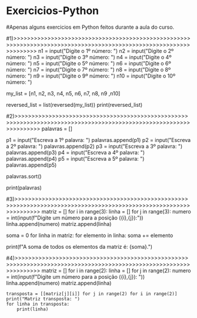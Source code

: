 # Exercicios-Python
#Apenas alguns exercicios em Python feitos durante a aula do curso.

#1)>>>>>>>>>>>>>>>>>>>>>>>>>>>>>>>>>>>>>>>>>>>>>>>>>>>>>>>>>>>>>>>>>>>>>>>>>>>>>>>>>>>>>>>>>>>>>>>>>>>>>>>>>>>>>>>>>>>
n1 = input("Digite o 1º número: ")
n2 = input("Digite o 2º número: ")
n3 = input("Digite o 3º número: ")
n4 = input("Digite o 4º número: ")
n5 = input("Digite o 5º número: ")
n6 = input("Digite o 6º número: ")
n7 = input("Digite o 7º número: ")
n8 = input("Digite o 8º número: ")
n9 = input("Digite o 9º número: ")
n10 = input("Digite o 10º número: ")


my_list = [n1, n2, n3, n4, n5, n6, n7, n8, n9 ,n10]

reversed_list = list(reversed(my_list))
print(reversed_list)

#2)>>>>>>>>>>>>>>>>>>>>>>>>>>>>>>>>>>>>>>>>>>>>>>>>>>>>>>>>>>>>>>>>>>>>>>>>>>>>>>>>>>>>>>>>>>>>>>>>>>>>>>>>>>>>>>>>>>>
palavras = []

p1 = input("Escreva a 1º palavra: ")
palavras.append(p1)
p2 = input("Escreva a 2º palavra: ")
palavras.append(p2)
p3 = input("Escreva a 3º palavra: ")
palavras.append(p3)
p4 = input("Escreva a 4º palavra: ")
palavras.append(p4)
p5 = input("Escreva a 5º palavra: ")
palavras.append(p5)

palavras.sort()

print(palavras)

#3)>>>>>>>>>>>>>>>>>>>>>>>>>>>>>>>>>>>>>>>>>>>>>>>>>>>>>>>>>>>>>>>>>>>>>>>>>>>>>>>>>>>>>>>>>>>>>>>>>>>>>>>>>>>>>>>>>>>
matriz = []
for i in range(3):
    linha = []
    for j in range(3):
        numero = int(input(f"Digite um número para a posição ({i},{j}):"))
        linha.append(numero)
    matriz.append(linha)

soma = 0
for linha in matriz:
    for elemento in linha:
        soma += elemento

print(f"A soma de todos os elementos da matriz é: {soma}.")

#4)>>>>>>>>>>>>>>>>>>>>>>>>>>>>>>>>>>>>>>>>>>>>>>>>>>>>>>>>>>>>>>>>>>>>>>>>>>>>>>>>>>>>>>>>>>>>>>>>>>>>>>>>>>>>>>>>>>>
matriz = []
for i in range(2):
    linha = []
    for j in range(2):
        numero = int(input(f"Digite um número para a posição ({i},{j}): "))
        linha.append(numero)
    matriz.append(linha)

    transposta = [[matriz[j][i]] for j in range(2) for i in range(2)]
    print("Matriz transposta: ")
    for linha in transposta:
        print(linha)
